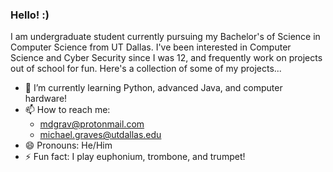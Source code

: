 ### Hello! :)

I am undergraduate student currently pursuing my Bachelor's of Science in Computer Science from UT Dallas. I've been interested in Computer Science and Cyber Security since I was 12, and frequently work on projects out of school for fun. Here's a collection of some of my projects...

- 🌱 I’m currently learning Python, advanced Java, and computer hardware!
- 📫 How to reach me: 
  - mdgrav@protonmail.com
  - michael.graves@utdallas.edu
- 😄 Pronouns: He/Him
- ⚡ Fun fact: I play euphonium, trombone, and trumpet!
